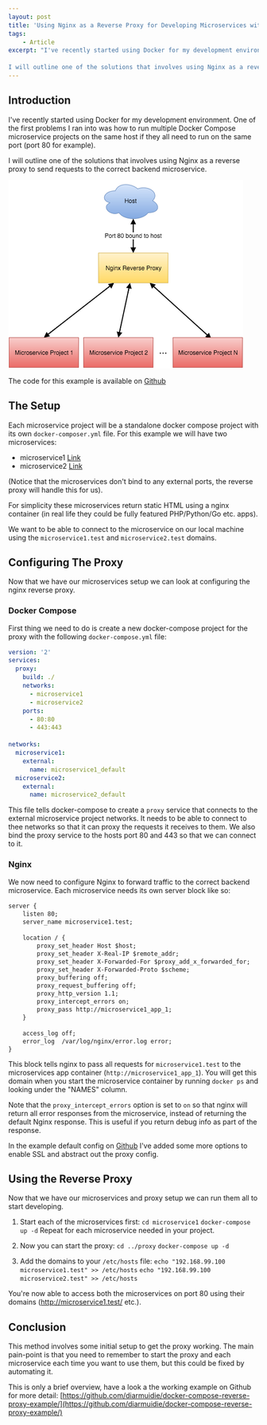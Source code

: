 ```yaml
---
layout: post
title: 'Using Nginx as a Reverse Proxy for Developing Microservices with Docker Compose'
tags:
    - Article
excerpt: "I've recently started using Docker for my development environment. One of the first problems I ran into was how to run multiple Docker Compose microservice projects on the same host if they all need to run on the same port (port 80 for example).

I will outline one of the solutions that involves using Nginx as a reverse proxy to send requests to the correct backend microservice."
---
```


## Introduction

I've recently started using Docker for my development environment. One of the first problems I ran into was how to run multiple Docker Compose microservice projects on the same host if they all need to run on the same port (port 80 for example).

I will outline one of the solutions that involves using Nginx as a reverse proxy to send requests to the correct backend microservice.

![Docker Compose Reverse Proxy Layout](/media/nginx-docker-reverse-proxy.png)

The code for this example is available on [Github](https://github.com/diarmuidie/docker-compose-reverse-proxy-example/)

## The Setup
Each microservice project will be a standalone docker compose project with its own `docker-composer.yml` file. For this example we will have two microservices:

 - microservice1 [Link](https://github.com/diarmuidie/docker-compose-reverse-proxy-example/tree/master/microservice1)
 - microservice2 [Link](https://github.com/diarmuidie/docker-compose-reverse-proxy-example/tree/master/microservice2)

(Notice that the microservices don't bind to any external ports, the reverse proxy will handle this for us).

For simplicity these microservices return static HTML using a nginx container (in real life they could be fully featured PHP/Python/Go etc. apps).

We want to be able to connect to the microservice on our local machine using the `microservice1.test` and `microservice2.test` domains.

## Configuring The Proxy
Now that we have our microservices setup we can look at configuring the nginx reverse proxy.

### Docker Compose
First thing we need to do is create a new docker-compose project for the proxy with the following `docker-compose.yml` file:

```yml
version: '2'
services:
  proxy:
    build: ./
    networks:
      - microservice1
      - microservice2
    ports:
      - 80:80
      - 443:443

networks:
  microservice1:
    external:
      name: microservice1_default
  microservice2:
    external:
      name: microservice2_default
```
This file tells docker-compose to create a `proxy` service that connects to the external microservice project networks. It needs to be able to connect to thee networks so that it can proxy the requests it receives to them. We also bind the proxy service to the hosts port 80 and 443 so that we can connect to it.

### Nginx

We now need to  configure Nginx to forward traffic to the correct backend microservice. Each microservice needs its own server block like so:

```nginx
server {
    listen 80;
    server_name microservice1.test;

    location / {
        proxy_set_header Host $host;
        proxy_set_header X-Real-IP $remote_addr;
        proxy_set_header X-Forwarded-For $proxy_add_x_forwarded_for;
        proxy_set_header X-Forwarded-Proto $scheme;
        proxy_buffering off;
        proxy_request_buffering off;
        proxy_http_version 1.1;
        proxy_intercept_errors on;
        proxy_pass http://microservice1_app_1;
    }

    access_log off;
    error_log  /var/log/nginx/error.log error;
}
```
This block tells nginx to pass all requests for `microservice1.test` to the microservices app container (`http://microservice1_app_1`). You will get this domain when you start the microservice container by running `docker ps` and looking under the "NAMES" column.

Note that the `proxy_intercept_errors` option is set to `on` so that nginx will return all error responses from the microservice, instead of returning the default Nginx response. This is useful if you return debug info as part of the response.

In the example default config on [Github](https://github.com/diarmuidie/docker-compose-reverse-proxy-example/blob/master/proxy/default.conf) I've added some more options to enable SSL and abstract out the proxy config.

## Using the Reverse Proxy

Now that we have our microservices and proxy setup we can run them all to start developing.

1. Start each of the microservices first:
  `cd microservice1`
  `docker-compose up -d`
  Repeat for each microservice needed in your project.

2. Now you can start the proxy:
  `cd ../proxy`
  `docker-compose up -d`

3. Add the domains to your `/etc/hosts` file:
  `echo "192.168.99.100 microservice1.test" >> /etc/hosts`
  `echo "192.168.99.100 microservice2.test" >> /etc/hosts`

You're now able to access both the microservices on port 80 using their domains (http://microservice1.test/ etc.).

## Conclusion
This method involves some initial setup to get the proxy working. The main pain-point is that you need to remember to start the proxy and each microservice each time you want to use them, but this could be fixed by automating it.

This is only a brief overview, have a look a the working example on Github for more detail:  [https://github.com/diarmuidie/docker-compose-reverse-proxy-example/](https://github.com/diarmuidie/docker-compose-reverse-proxy-example/)
